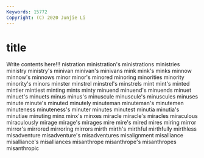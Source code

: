 ```yaml
---
Keywords: 15772
Copyright: (C) 2020 Junjie Li
---
```


# title

Write contents here!!!
nistration 
ministration's 
ministrations 
ministries 
ministry 
ministry's 
minivan 
minivan's
minivans 
mink 
mink's 
minks 
minnow 
minnow's 
minnows 
minor 
minor's 
minored
minoring 
minorities 
minority 
minority's 
minors 
minster 
minstrel 
minstrel's 
minstrels 
mint
mint's 
minted 
mintier 
mintiest 
minting 
mints 
minty 
minuend 
minuend's 
minuends
minuet 
minuet's 
minuets 
minus 
minus's 
minuscule 
minuscule's 
minuscules 
minuses 
minute
minute's 
minuted 
minutely 
minuteman 
minuteman's 
minutemen 
minuteness 
minuteness's 
minuter 
minutes
minutest 
minutia 
minutia's 
minutiae 
minuting 
minx 
minx's 
minxes 
miracle 
miracle's
miracles 
miraculous 
miraculously 
mirage 
mirage's 
mirages 
mire 
mire's 
mired 
mires
miring 
mirror 
mirror's 
mirrored 
mirroring 
mirrors 
mirth 
mirth's 
mirthful 
mirthfully
mirthless 
misadventure 
misadventure's 
misadventures 
misalignment 
misalliance 
misalliance's 
misalliances 
misanthrope 
misanthrope's
misanthropes 
misanthropic 
